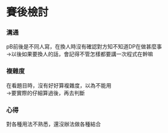 # 賽後檢討

### 溝通
pB前後是不同人寫，在換人時沒有確認對方知不知道DP在做甚麼事<br>
->以後如果要換人的話，會記得不管怎樣都要講一次程式在幹嘛

### 複雜度
在看題目時，沒有好好算複雜度，以為不能用<br>
->要實際的仔細算過後，再去判斷

### 心得
對各種用法不熟悉，還沒辦法做各種結合
